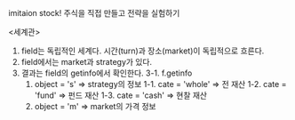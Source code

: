 imitaion stock!
주식을 직접 만들고 전략을 실험하기

<세계관>
1. field는 독립적인 세계다. 시간(turn)과 장소(market)이 독립적으로 흐른다.
2. field에서는 market과 strategy가 있다.
3. 결과는 field의 getinfo에서 확인한다.
  3-1. f.getinfo
    1. object = 's' => strategy의 정보
      1-1. cate = 'whole' => 전 재산
      1-2. cate = 'fund' => 펀드 재산
      1-3. cate = 'cash' => 현찰 재산
    2. object = 'm' => market의 가격 정보